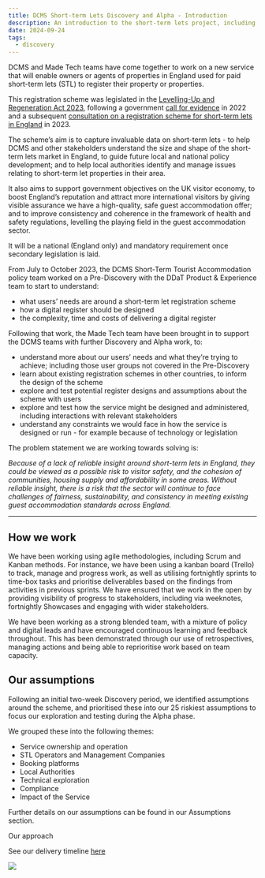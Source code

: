 ```yaml
---
title: DCMS Short-term Lets Discovery and Alpha - Introduction
description: An introduction to the short-term lets project, including our aims and how we work.
date: 2024-09-24
tags:
  - discovery
---
```


DCMS and Made Tech teams have come together to work on a new service that will enable owners or agents of properties in England used for paid short-term lets (STL) to register their property or properties.

This registration scheme was legislated in the [Levelling-Up and Regeneration Act 2023](https://www.legislation.gov.uk/ukpga/2023/55), following a government [call for evidence](https://www.gov.uk/government/consultations/developing-a-tourist-accommodation-registration-scheme-in-england/developing-a-tourist-accommodation-registration-scheme-in-england-call-for-evidence) in 2022 and a subsequent [consultation on a registration scheme for short-term lets in England](https://www.gov.uk/government/consultations/consultation-on-a-registration-scheme-for-short-term-lets-in-england/consultation-on-a-registration-scheme-for-short-term-lets-in-england) in 2023.

The scheme’s aim is to capture invaluable data on short-term lets - to help DCMS and other stakeholders understand the size and shape of the short-term lets market in England, to guide future local and national policy development; and to help local authorities identify and manage issues relating to short-term let properties in their area.

It also aims to support government objectives on the UK visitor economy, to boost England’s reputation and attract more international visitors by giving visible assurance we have a high-quality, safe guest accommodation offer; and to improve consistency and coherence in the framework of health and safety regulations, levelling the playing field in the guest accommodation sector.

It will be a national (England only) and mandatory requirement once secondary legislation is laid.

From July to October 2023, the DCMS Short-Term Tourist Accommodation policy team worked on a Pre-Discovery with the DDaT Product & Experience team to start to understand:

- what users’ needs are around a short-term let registration scheme
- how a digital register should be designed
- the complexity, time and costs of delivering a digital register

Following that work, the Made Tech team have been brought in to support the DCMS teams with further Discovery and Alpha work, to:

- understand more about our users’ needs and what they’re trying to achieve; including those user groups not covered in the Pre-Discovery
- learn about existing registration schemes in other countries, to inform the design of the scheme
- explore and test potential register designs and assumptions about the scheme with users
- explore and test how the service might be designed and administered, including interactions with relevant stakeholders
- understand any constraints we would face in how the service is designed or run - for example because of technology or legislation

The problem statement we are working towards solving is:

_Because of a lack of reliable insight around short-term lets in England, they could be viewed as a possible risk to visitor safety, and the cohesion of communities, housing supply and affordability in some areas. Without reliable insight, there is a risk that the sector will continue to face challenges of fairness, sustainability, and consistency in meeting existing guest accommodation standards across England._

---

## How we work

We have been working using agile methodologies, including Scrum and Kanban methods. For instance, we have been using a kanban board (Trello) to track, manage and progress work, as well as utilising fortnightly sprints to time-box tasks and prioritise deliverables based on the findings from activities in previous sprints. We have ensured that we work in the open by providing visibility of progress to stakeholders, including via weeknotes, fortnightly Showcases and engaging with wider stakeholders.

We have been working as a strong blended team, with a mixture of policy and digital leads and have encouraged continuous learning and feedback throughout. This has been demonstrated through our use of retrospectives, managing actions and being able to reprioritise work based on team capacity.

## Our assumptions

Following an initial two-week Discovery period, we identified assumptions around the scheme, and prioritised these into our 25 riskiest assumptions to focus our exploration and testing during the Alpha phase.

We grouped these into the following themes:

- Service ownership and operation
- STL Operators and Management Companies
- Booking platforms
- Local Authorities
- Technical exploration
- Compliance
- Impact of the Service

Further details on our assumptions can be found in our Assumptions section.

Our approach

See our delivery timeline [here](https://lucid.app/lucidspark/a80f2c29-d14c-4828-832f-943f2fe7ca55/edit?invitationId=inv_0f377477-1587-49d4-8433-d9e81fcc65d0&page=0_0#)

![](https://lh7-qw.googleusercontent.com/docsz/AD_4nXfSjD410y2InPWgcd30e5m-VYTnfELyC03HdKuen4XKNa8pPT4OFZclR1xVqsCq2h4NecJQpPDYy8vJBlvB7Brl3M5dYuruLHbdsisy3fRTd3XVvqLFmQGYv7G39Y6-jgTVUARrnT6qk9icwXyuzXI6g4Q?key=spSV4nVFvSMPqpBgLhrFmw)
